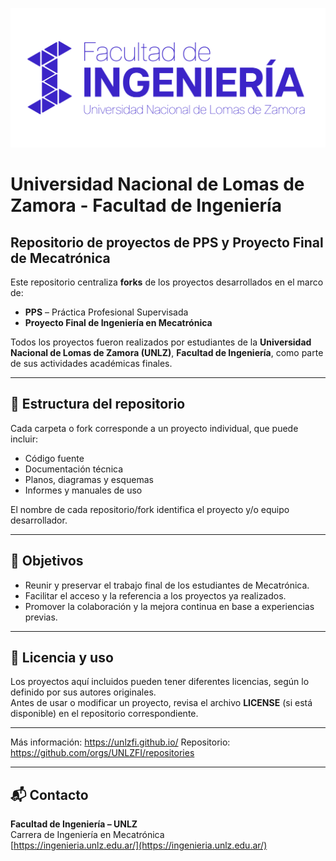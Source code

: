 ![Logo Institucional](https://github.com/JonatanBogadoUNLZ/PPS-Jonatan-Bogado/blob/9952aac097aca83a1aadfc26679fc7ec57369d82/LOGO%20AZUL%20HORIZONTAL%20-%20fondo%20transparente.png)
# Universidad Nacional de Lomas de Zamora - Facultad de Ingeniería  
## Repositorio de proyectos de PPS y Proyecto Final de Mecatrónica

Este repositorio centraliza **forks** de los proyectos desarrollados en el marco de:

- **PPS** – Práctica Profesional Supervisada  
- **Proyecto Final de Ingeniería en Mecatrónica**

Todos los proyectos fueron realizados por estudiantes de la **Universidad Nacional de Lomas de Zamora (UNLZ)**, **Facultad de Ingeniería**, como parte de sus actividades académicas finales.

---

## 📂 Estructura del repositorio

Cada carpeta o fork corresponde a un proyecto individual, que puede incluir:
- Código fuente
- Documentación técnica
- Planos, diagramas y esquemas
- Informes y manuales de uso

El nombre de cada repositorio/fork identifica el proyecto y/o equipo desarrollador.

---

## 🎯 Objetivos

- Reunir y preservar el trabajo final de los estudiantes de Mecatrónica.
- Facilitar el acceso y la referencia a los proyectos ya realizados.
- Promover la colaboración y la mejora continua en base a experiencias previas.

---

## 📜 Licencia y uso

Los proyectos aquí incluidos pueden tener diferentes licencias, según lo definido por sus autores originales.  
Antes de usar o modificar un proyecto, revisa el archivo **LICENSE** (si está disponible) en el repositorio correspondiente.

---

Más información: https://unlzfi.github.io/
Repositorio: https://github.com/orgs/UNLZFI/repositories

---

## 📬 Contacto

**Facultad de Ingeniería – UNLZ**  
Carrera de Ingeniería en Mecatrónica  
[https://ingenieria.unlz.edu.ar/](https://ingenieria.unlz.edu.ar/)

